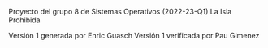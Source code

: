 Proyecto del grupo 8 de Sistemas Operativos (2022-23-Q1)
La Isla Prohibida

Versión 1 generada por Enric Guasch
Versión 1 verificada por Pau Gimenez